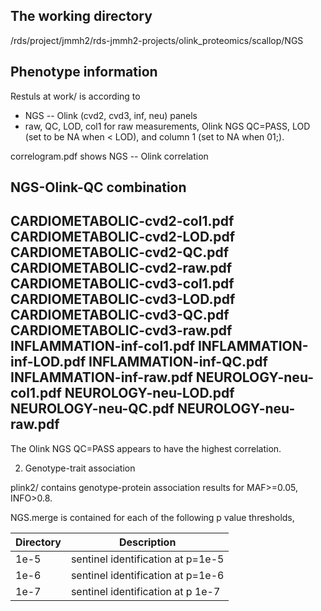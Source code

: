 ## The working directory

/rds/project/jmmh2/rds-jmmh2-projects/olink_proteomics/scallop/NGS 

## Phenotype information

Restuls at work/ is according to

* NGS -- Olink (cvd2, cvd3, inf, neu) panels
* raw, QC, LOD, col1 for raw measurements, Olink NGS QC=PASS, LOD (set to be NA when < LOD), and column 1 (set to NA when 01;).

correlogram.pdf shows NGS -- Olink correlation

NGS-Olink-QC combination
------------------------
CARDIOMETABOLIC-cvd2-col1.pdf
CARDIOMETABOLIC-cvd2-LOD.pdf
CARDIOMETABOLIC-cvd2-QC.pdf
CARDIOMETABOLIC-cvd2-raw.pdf
CARDIOMETABOLIC-cvd3-col1.pdf
CARDIOMETABOLIC-cvd3-LOD.pdf
CARDIOMETABOLIC-cvd3-QC.pdf
CARDIOMETABOLIC-cvd3-raw.pdf
INFLAMMATION-inf-col1.pdf
INFLAMMATION-inf-LOD.pdf
INFLAMMATION-inf-QC.pdf
INFLAMMATION-inf-raw.pdf
NEUROLOGY-neu-col1.pdf
NEUROLOGY-neu-LOD.pdf
NEUROLOGY-neu-QC.pdf
NEUROLOGY-neu-raw.pdf
---------------------

The Olink NGS QC=PASS appears to have the highest correlation.

2. Genotype-trait association

plink2/ contains genotype-protein association results for MAF>=0.05, INFO>0.8.

NGS.merge is contained for each of the following p value thresholds,

Directory | Description
----------|------------
1e-5 | sentinel identification at p=1e-5
1e-6 | sentinel identification at p=1e-6
1e-7 | sentinel identification at p 1e-7
